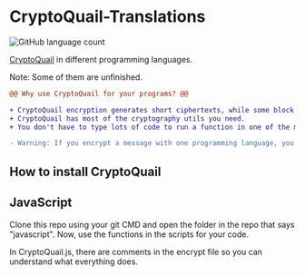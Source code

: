 # CryptoQuail-Translations
![GitHub language count](https://img.shields.io/github/languages/count/cardinal9999/CryptoQuail-translations)

[CryptoQuail](https://github.com/cardinal9999/CryptoQuail) in different programming languages.

Note: Some of them are unfinished.
```diff
@@ Why use CryptoQuail for your programs? @@

+ CryptoQuail encryption generates short ciphertexts, while some block ciphers generate ciphertexts way longer than the plaintext.
+ CryptoQuail has most of the cryptography utils you need.
+ You don't have to type lots of code to run a function in one of the modules.

- Warning: If you encrypt a message with one programming language, you cannot decrypt it with another translation of CryptoQuail.
```

## How to install CryptoQuail

## JavaScript
Clone this repo using your git CMD and open the folder in the repo that says "javascript". Now, use the functions in the scripts for your code.

In CryptoQuail.js, there are comments in the encrypt file so you can understand what everything does.
